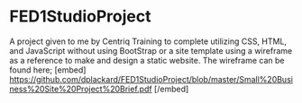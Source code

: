 # FED1StudioProject
A project given to me by Centriq Training to complete utilizing CSS, HTML, and JavaScript without using BootStrap or a site template using a wireframe as a reference to make and design a static website. The wireframe can be found here;
[embed]
https://github.com/dplackard/FED1StudioProject/blob/master/Small%20Business%20Site%20Project%20Brief.pdf
[/embed]
